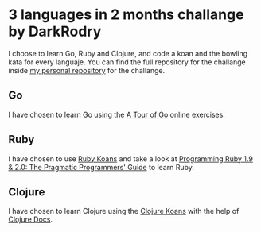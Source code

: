 # 3 languages in 2 months challange by DarkRodry

I choose to learn Go, Ruby and Clojure, and code a koan and the bowling kata for every languaje. You can find the full repository for the challange inside [my personal repository](https://github.com/darkrodry/3languages2months) for the challange.

## Go

I have chosen to learn Go using the [A Tour of Go](https://tour.golang.org) online exercises.

## Ruby

I have chosen to use [Ruby Koans](http://rubykoans.com/) and take a look at [Programming Ruby 1.9 & 2.0: The Pragmatic Programmers' Guide](https://www.amazon.es/Programming-Ruby-1-9-2-0-Programmers/dp/1937785491/ref=dp_ob_title_bk) to learn Ruby.

## Clojure

I have chosen to learn Clojure using the [Clojure Koans](http://clojurekoans.com/) with the help of [Clojure Docs](https://clojuredocs.org/).
